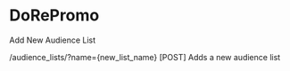 # DoRePromo
Add New Audience List

 /audience_lists/?name={new_list_name} [POST]
Adds a new audience list

